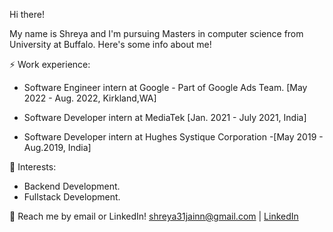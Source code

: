 Hi there!

 My name is Shreya and I'm pursuing Masters in computer science from University at Buffalo. Here's some info about me!

⚡ Work experience:

 * Software Engineer intern at Google - Part of Google Ads Team. [May 2022 - Aug. 2022, Kirkland,WA]

 * Software Developer intern at MediaTek [Jan. 2021 - July 2021, India]

 * Software Developer intern at Hughes Systique Corporation -[May 2019 - Aug.2019, India]

🌱 Interests:

  * Backend Development.
  * Fullstack Development.

💬 Reach me by email or LinkedIn! shreya31jainn@gmail.com | [LinkedIn](https://www.linkedin.com/in/shreya-jain-4784b8176/)
